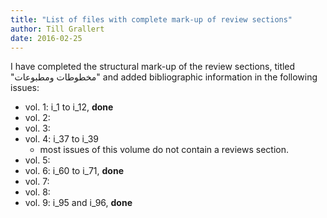 ```yaml
---
title: "List of files with complete mark-up of review sections"
author: Till Grallert
date: 2016-02-25
---
```


I have completed the structural mark-up of the review sections, titled "مخطوطات ومطبوعات" and added bibliographic information in the following issues:

- vol. 1: i_1 to i_12, **done**
- vol. 2:
- vol. 3: 
- vol. 4: i_37 to i_39
    + most issues of this volume do not contain a reviews section.
- vol. 5:
- vol. 6: i_60 to i_71, **done**
- vol. 7:
- vol. 8:
- vol. 9: i_95 and i_96, **done**